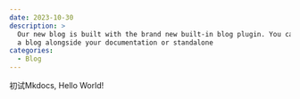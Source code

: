 ```yaml
---
date: 2023-10-30
description: >
  Our new blog is built with the brand new built-in blog plugin. You can build
  a blog alongside your documentation or standalone
categories:
  - Blog
---
```


初试Mkdocs, Hello World!